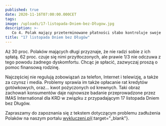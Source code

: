 ```yaml
---
published: true
date: 2020-11-16T07:00:00.000CET
tags: 
image: /uploads/17-listopada-Dniem-bez-Długow.jpg
description: >-
   Co 4. Polak mający przeterminowane płatności słabo kontroluje swoje długi.
title: "17 listopada Dniem bez Długów"
---
```


Aż 30 proc. Polaków mających długi przyznaje, że nie radzi sobie z ich spłatą. 62 proc. czuje się nimi przytłoczonych, ale prawie 1/3 nie odczuwa z tego powodu żadnego dyskomfortu. Chcąc je spłacić, zazwyczaj proszą o pomoc finansową rodzinę. 

Najczęściej nie regulują zobowiązań za telefon, Internet i telewizję, a także za czynsz i media. Problemy sprawia im także opłacanie rat kredytów gotówkowych, oraz… kwot pożyczonych od krewnych. Taki obraz zachowań konsumentów daje najnowsze badanie przeprowadzone przez IMAS International dla KRD w związku z przypadającym 17 listopada Dniem bez Długów.

Zapraszamy do zapoznania się z tekstem dotyczącym problemu zadłużenia Polaków na naszym portalu [wykluczeni.pl](https://www.wykluczeni.pl/){:target="_blank"}. 


